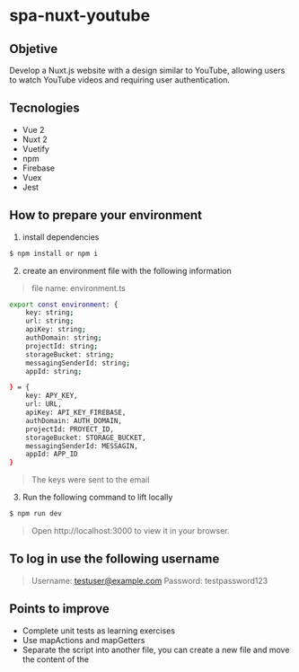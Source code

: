 # spa-nuxt-youtube

## Objetive 
Develop a Nuxt.js website with a design similar to YouTube, allowing users to watch YouTube
videos and requiring user authentication.
## Tecnologies
- Vue 2
- Nuxt 2
- Vuetify 
- npm
- Firebase
- Vuex
- Jest

## How to prepare your environment

1. install dependencies
```bash
$ npm install or npm i
```
2. create an environment file with the following information
>file name: environment.ts

```bash
export const environment: {
    key: string;
    url: string;
    apiKey: string;
    authDomain: string;
    projectId: string;
    storageBucket: string;
    messagingSenderId: string;
    appId: string;

} = {
    key: APY_KEY,
    url: URL,
    apiKey: API_KEY_FIREBASE,
    authDomain: AUTH_DOMAIN,
    projectId: PROYECT_ID,
    storageBucket: STORAGE_BUCKET,
    messagingSenderId: MESSAGIN,
    appId: APP_ID
}
```
> The keys were sent to the email

3. Run the following command to lift locally
```bash
$ npm run dev
```
>Open http://localhost:3000 to view it in your browser.

## To log in use the following username
>Username: testuser@example.com  Password: testpassword123


## Points to improve
- Complete unit tests as learning exercises
- Use mapActions and mapGetters
- Separate the script into another file, you can create a new file and move the content of the <script> block there. Then import that file into your main component to keep your code more organized.
- Add more functionality to complete the page.


